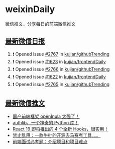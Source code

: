 # weixinDaily
微信推文，分享每日的前端微信推文

## [最新微信日报](https://github.com/kujian/weixinDaily/issues)

<!--START_SECTION:activity-->
1. ❗ Opened issue [#2767](https://github.com/kujian/githubTrending/issues/2767) in [kujian/githubTrending](https://github.com/kujian/githubTrending)
2. ❗ Opened issue [#1623](https://github.com/kujian/frontendDaily/issues/1623) in [kujian/frontendDaily](https://github.com/kujian/frontendDaily)
3. ❗ Opened issue [#2766](https://github.com/kujian/githubTrending/issues/2766) in [kujian/githubTrending](https://github.com/kujian/githubTrending)
4. ❗ Opened issue [#1622](https://github.com/kujian/frontendDaily/issues/1622) in [kujian/frontendDaily](https://github.com/kujian/frontendDaily)
5. ❗ Opened issue [#2765](https://github.com/kujian/githubTrending/issues/2765) in [kujian/githubTrending](https://github.com/kujian/githubTrending)
<!--END_SECTION:activity-->


## [最新微信推文](https://weixin.qdkfweb.cn/)

<!-- BLOG-POST-LIST:START -->
- [国产前端框架 openInula 太强了！](https://weixin.qdkfweb.cn/40121.html)
- [authlib，一个神奇的 Python 库！](https://weixin.qdkfweb.cn/40137.html)
- [React 19 即将推出的 4 个全新 Hooks，很实用！](https://weixin.qdkfweb.cn/40125.html)
- [禁止乱用：一款牛批的开源去马赛克工具。。。](https://weixin.qdkfweb.cn/40118.html)
- [前端面试必考题：介绍项目和项目难点](https://weixin.qdkfweb.cn/40111.html)
<!-- BLOG-POST-LIST:END -->